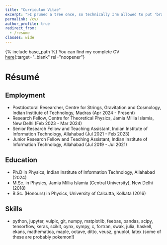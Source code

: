 ```yaml
---
title: "Curriculum Vitae"
excerpt: ">I pruned a tree once, so technically I'm allowed to put 'branch manager' on my résumé."  
permalink: /cv/
author_profile: true
redirect_from:
  - /resume
classes: wide
---
```


{% include base_path %}
You can find my complete CV [here](/files/CVsubhodeepCTPIIITA.pdf){:target="_blank" rel="noopener"}

# Résumé

## Employment

* Postdoctoral Researcher, Centre for Strings, Gravitation and Cosmology, Indian Institute of Technology, Madras (Apr 2024 - Present)
* Research Fellow, Centre for Theoretical Physics, Jamia Millia Islamia, New Delhi (Feb 2023 - Mar 2024)
* Senior Research Fellow and Teaching Assistant, Indian Institute of Information Technology, Allahabad (Jul 2021 - Feb 2023)
* Junior Research Fellow and Teaching Assistant, Indian Institute of Information Technology, Allahabad (Jul 2019 - Jul 2021)

## Education

* Ph.D in Physics, Indian Institute of Information Technology, Allahabad (2024)
* M.Sc. in Physics, Jamia Millia Islamia (Central University), New Delhi (2018)
* B.Sc. (Honours) in Physics, University of Calcutta, Kolkata (2016)

## Skills

* python, jupyter, vulpix, git, numpy, matplotlib, feebas, pandas, scipy, tensorflow, keras, scikit, oynx, sympy, c, fortran, swak, julia, haskell, ekans, mathematica, maple, octave, ditto, veusz, gnuplot, latex (some of these are probably pokemon!)
